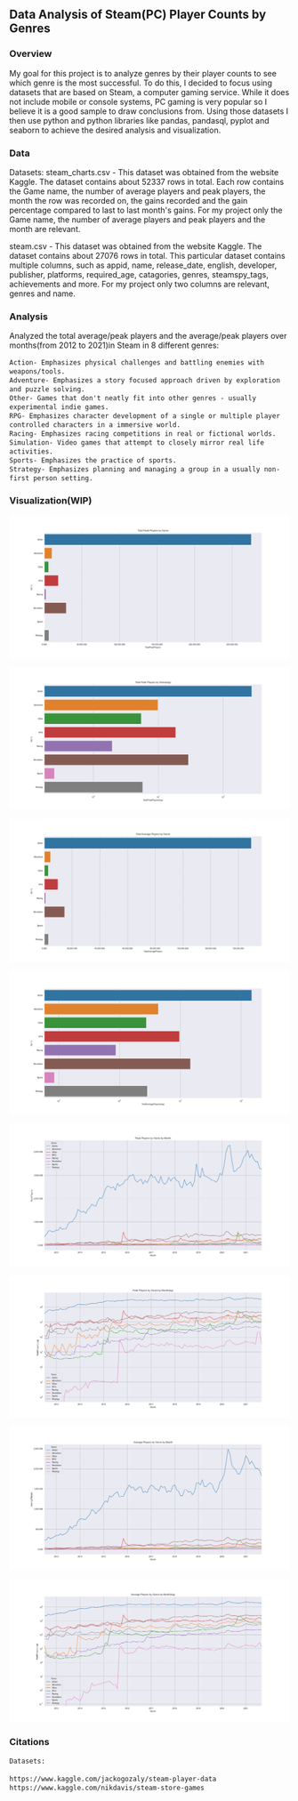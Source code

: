 ## Data Analysis of Steam(PC) Player Counts by Genres 
### Overview

My goal for this project is to analyze genres by their player counts to see which genre is the most successful. To do this, I decided to focus using datasets that are based on Steam, a computer gaming service. While it does not include mobile or console systems, PC gaming is very popular so I believe it is a good sample to draw conclusions from. Using those datasets I then use python and python libraries like pandas, pandasql, pyplot and seaborn to achieve the desired analysis and visualization.

### Data
Datasets:
steam_charts.csv - This dataset was obtained from the website Kaggle. The dataset contains about 52337 rows in total. Each row contains the Game name, the number of average players and peak players, the month the row was recorded on, the gains recorded and the gain percentage compared to last to last month's gains. For my project only the Game name, the number of average players and peak players and the month are relevant.

steam.csv - This dataset was obtained from the website Kaggle. The dataset contains about 27076 rows in total. This particular dataset contains multiple columns, such as appid, name, release_date, english, developer, publisher, platforms, required_age, catagories, genres, steamspy_tags, achievements and more. For my project only two columns are relevant, genres and name. 

### Analysis
Analyzed the total average/peak players and the average/peak players over months(from 2012 to 2021)in Steam in 8 different genres:
```
Action- Emphasizes physical challenges and battling enemies with weapons/tools.
Adventure- Emphasizes a story focused approach driven by exploration and puzzle solving.
Other- Games that don't neatly fit into other genres - usually experimental indie games.
RPG- Emphasizes character development of a single or multiple player controlled characters in a immersive world.
Racing- Emphasizes racing competitions in real or fictional worlds.
Simulation- Video games that attempt to closely mirror real life activities.
Sports- Emphasizes the practice of sports.
Strategy- Emphasizes planning and managing a group in a usually non-first person setting.
```

### Visualization(WIP)

![statimage](assets/Figure_1.png)

![statimage](assets/Figure_2.png)

![statimage](assets/Figure_3.png)

![statimage](assets/Figure_4.png)

![statimage](assets/Figure_5.png)

![statimage](assets/Figure_6.png)

![statimage](assets/Figure_7.png)

![statimage](assets/Figure_8.png)

### Citations 
```
Datasets:

https://www.kaggle.com/jackogozaly/steam-player-data 
https://www.kaggle.com/nikdavis/steam-store-games
```
